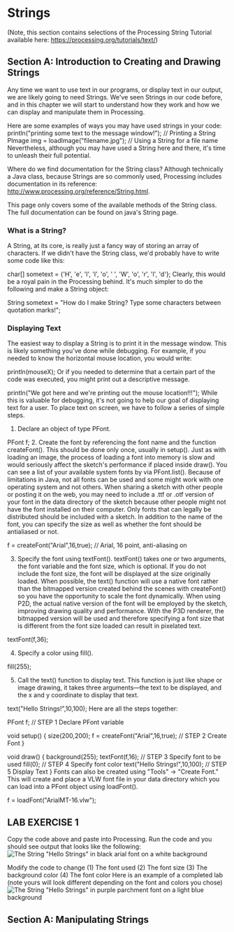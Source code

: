 # Strings
(Note, this section contains selections of the Processing String Tutorial available here: https://processing.org/tutorials/text/)

## Section A: Introduction to Creating and Drawing Strings
Any time we want to use text in our programs, or display text in our output, we are likely going to need Strings. We've seen Strings in our code before, and in this chapter we will start to understand how they work and how we can display and manipulate them in Processing.

Here are some examples of ways you may have used strings in your code:
println("printing some text to the message window!");  // Printing a String
PImage img = loadImage("filename.jpg");                // Using a String for a file name
Nevertheless, although you may have used a String here and there, it's time to unleash their full potential.

Where do we find documentation for the String class?
Although technically a Java class, because Strings are so commonly used, Processing includes documentation in its reference: http://www.processing.org/reference/String.html.

This page only covers some of the available methods of the String class. The full documentation can be found on java's String page.

### What is a String?
A String, at its core, is really just a fancy way of storing an array of characters. If we didn't have the String class, we'd probably have to write some code like this:

char[] sometext = {'H', 'e', 'l', 'l', 'o', ' ', 'W', 'o', 'r', 'l', 'd'};
Clearly, this would be a royal pain in the Processing behind. It's much simpler to do the following and make a String object:

String sometext = "How do I make String? Type some characters between quotation marks!";

### Displaying Text
The easiest way to display a String is to print it in the message window. This is likely something you've done while debugging. For example, if you needed to know the horizontal mouse location, you would write:

println(mouseX);
Or if you needed to determine that a certain part of the code was executed, you might print out a descriptive message.

println("We got here and we're printing out the mouse location!!!");
While this is valuable for debugging, it's not going to help our goal of displaying text for a user. To place text on screen, we have to follow a series of simple steps.

1. Declare an object of type PFont.

PFont f;
2. Create the font by referencing the font name and the function createFont().
This should be done only once, usually in setup(). Just as with loading an image, the process of loading a font into memory is slow and would seriously affect the sketch's performance if placed inside draw(). You can see a list of your available system fonts by via PFont.list(). Because of limitations in Java, not all fonts can be used and some might work with one operating system and not others. When sharing a sketch with other people or posting it on the web, you may need to include a .ttf or .otf version of your font in the data directory of the sketch because other people might not have the font installed on their computer. Only fonts that can legally be distributed should be included with a sketch. In addition to the name of the font, you can specify the size as well as whether the font should be antialiased or not.

f = createFont("Arial",16,true); // Arial, 16 point, anti-aliasing on

3. Specify the font using textFont().
textFont() takes one or two arguments, the font variable and the font size, which is optional. If you do not include the font size, the font will be displayed at the size originally loaded. When possible, the text() function will use a native font rather than the bitmapped version created behind the scenes with createFont() so you have the opportunity to scale the font dynamically. When using P2D, the actual native version of the font will be employed by the sketch, improving drawing quality and performance. With the P3D renderer, the bitmapped version will be used and therefore specifying a font size that is different from the font size loaded can result in pixelated text.

textFont(f,36);

4. Specify a color using fill().

fill(255);

5. Call the text() function to display text.
This function is just like shape or image drawing, it takes three arguments—the text to be displayed, and the x and y coordinate to display that text.

text("Hello Strings!",10,100);
Here are all the steps together:

PFont f;                           // STEP 1 Declare PFont variable
  
void setup() {
  size(200,200);
  f = createFont("Arial",16,true); // STEP 2 Create Font
}

void draw() {
  background(255);
  textFont(f,16);                  // STEP 3 Specify font to be used
  fill(0);                         // STEP 4 Specify font color 
  text("Hello Strings!",10,100);   // STEP 5 Display Text
}
Fonts can also be created using "Tools" → "Create Font." This will create and place a VLW font file in your data directory which you can load into a PFont object using loadFont().

f = loadFont("ArialMT-16.vlw");

## LAB EXERCISE 1
Copy the code above and paste into Processing. Run the code and you should see output that looks like the following:
![The String "Hello Strings" in black arial font on a white background](https://github.com/treinartz/APCS.ProcessingResources/blob/gh-pages/chapters/HelloString.png)

Modify the code to change
(1) The font used 
(2) The font size
(3) The background color
(4) The font color
Here is an example of a completed lab (note yours will look different depending on the font and colors you chose)
![The String "Hello Strings" in purple parchment font on a light blue background](https://github.com/treinartz/APCS.ProcessingResources/blob/gh-pages/chapters/HelloString2.png)


## Section A: Manipulating Strings
